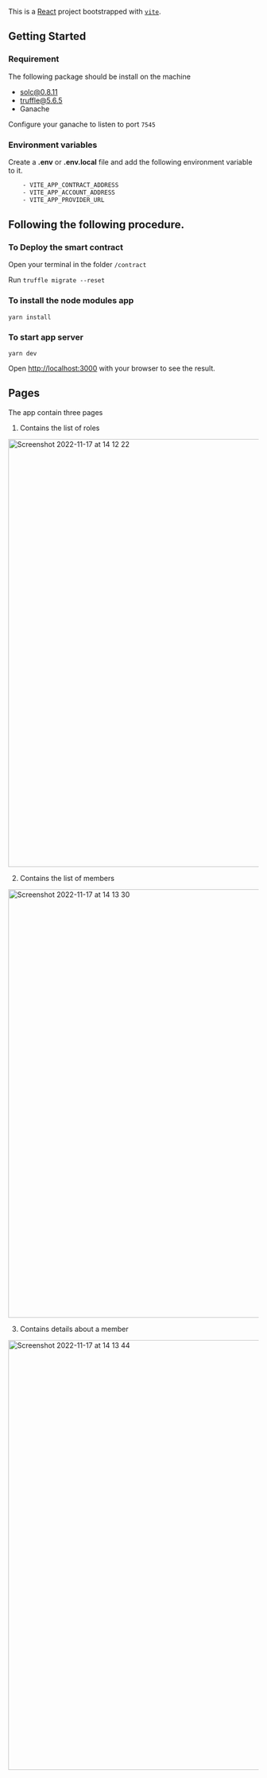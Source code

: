 This is a [React](https://reactjs.org/) project bootstrapped
with [`vite`](https://vite.dev/).

## Getting Started

### Requirement

The following package should be install on the machine

* solc@0.8.11
* truffle@5.6.5
* Ganache

Configure your ganache to listen to port `7545`

### Environment variables

Create a **.env** or **.env.local** file and add the following environment variable to it.

```bash
    - VITE_APP_CONTRACT_ADDRESS
    - VITE_APP_ACCOUNT_ADDRESS
    - VITE_APP_PROVIDER_URL
```

## Following the following procedure.

### To Deploy the smart contract

Open your terminal in the folder ``/contract``

Run ``truffle migrate --reset``

### To install the node modules app

``yarn install``

### To start app server

``yarn dev``

Open [http://localhost:3000](http://localhost:3000) with your browser to see the result.

## Pages

The app contain three pages

1. Contains the list of roles

<img width="861" alt="Screenshot 2022-11-17 at 14 12 22" src="https://user-images.githubusercontent.com/66213005/202457776-2514401c-8c2b-4685-a579-b0e6328fa743.png">



2. Contains the list of members

<img width="862" alt="Screenshot 2022-11-17 at 14 13 30" src="https://user-images.githubusercontent.com/66213005/202457808-c495b1f1-2784-46f6-85b4-ed637befab77.png">



3. Contains details about a member

<img width="865" alt="Screenshot 2022-11-17 at 14 13 44" src="https://user-images.githubusercontent.com/66213005/202457854-7a434dc5-4c29-46b9-aeb9-8cd3383ceb22.png">
